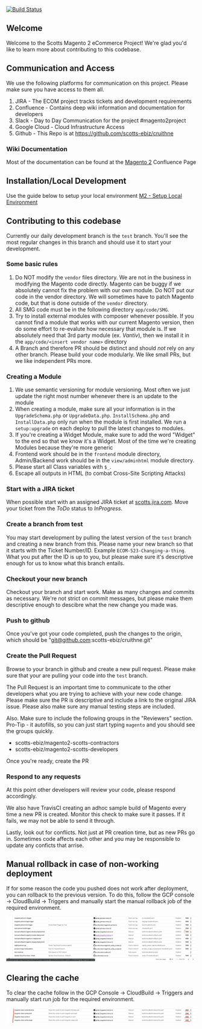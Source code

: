 [![Build Status](https://travis-ci.com/scotts-ebiz/cruithne.svg?token=xfy2Pry5UqGnxUzFz3MW&branch=test)](https://travis-ci.com/scotts-ebiz/cruithne)
<h2>Welcome</h2>
Welcome to the Scotts Magento 2 eCommerce Project! We're glad you'd like to learn more about contributing to this codebase.

## Communication and Access
We use the following platforms for communication on this project. Please make sure you have access to them all. 
1. JIRA - The ECOM project tracks tickets and development requirements
2. Confluence - Contains deep wiki information and documentation for developers
3. Slack - Day to Day Communication for the project #magento2project
4. Google Cloud - Cloud Infrastructure Access
5. Github - This Repo is at https://github.com/scotts-ebiz/cruithne

### Wiki Documentation 
Most of the documentation can be found at the [Magento 2](https://scotts.jira.com/wiki/spaces/DTCWiki/pages/541327393/Magento+2) Confluence Page

## Installation/Local Development
Use the guide below to setup your local environment
[M2 - Setup Local Environment](https://scotts.jira.com/wiki/spaces/DTCWiki/pages/541261927/M2+-+Setup+Local+Environment)

## Contributing to this codebase
Currently our daily development branch is the `test` branch. You'll see the most regular changes in this branch and should use it to start your development. 

### Some basic rules
1. Do NOT modify the `vendor` files directory. We are not in the business in modifying the Magento code directly. Magento can be buggy if we absolutely cannot fix the problem with our own module. Do NOT put our code in the vendor directory. We will sometimes have to patch Magento code, but that is done outside of the `vendor` directory.
1. All SMG code must be in the following directory `app/code/SMG`. 
1. Try to install external modules with composer whenever possible. If you cannot find a module that works with our current Magento version, then do some effort to re-evalute how necessary that module is. If we absolutely need that 3rd party module (ex. _Vantiv_), then we install it in the `app/code/<insert vendor name>` directory
1. A Branch and therefore PR should be distinct and should _not_ rely on any other branch. Please build your code modularly. We like small PRs, but we like independent PRs more.

### Creating a Module
1. We use semantic versioning for module versioning. Most often we just update the right most number whenever there is an update to the module
1. When creating a module, make sure all your information is in the `UpgradeSchema.php` or `UpgradeData.php`. `InstallSchema.php` and `InstallData.php` only run when the module is first installed. We run a `setup:upgrade` on each deploy to pull the latest changes to modules. 
1. If you're creating a Widget Module, make sure to add the word "Widget" to the end so that we know it's a Widget. Most of the time we're creating Modules because they're more generic
1. Frontend work should be in the `frontend` module directory, Admin/Backend work should be in the `view/adminhtml` module directory. 
1. Please start all Class variables with `$_`.
1. Escape all outputs in HTML (to combat Cross-Site Scripting Attacks)

### Start with a JIRA ticket
When possible start with an assigned JIRA ticket at [scotts.jira.com](https://scotts.jira.com/secure/RapidBoard.jspa?rapidView=89&projectKey=ECOM). Move your ticket from the *ToDo* status to *InProgress*. 

### Create a branch from test
You may start development by pulling the latest version of the `test` branch and creating a new branch from this. 
Please name your new branch so that it starts with the Ticket Number/ID. Example `ECOM-523-Changing-a-thing`. What you put after the ID is up to you, but please make sure it's descriptive enough for us to know what this branch entails. 

### Checkout your new branch
Checkout your branch and start work. Make as many changes and commits as necessary. We're not strict on commit messages, but please make them descriptive enough to descibre what the new change you made was. 

### Push to github
Once you've got your code completed, push the changes to the origin, which should be "git@github.com:scotts-ebiz/cruithne.git"

### Create the Pull Request
Browse to your branch in github and create a new pull request. Please make sure that your are pulling your code into the `test` branch. 

The Pull Request is an important time to communicate to the other developers what you are trying to achieve with your new code change. Please make sure the PR is descriptive and include a link to the original JIRA issue. 
Please also make sure any manual testing steps are included. 

Also. Make sure to include the following groups in the "Reviewers" section. Pro-Tip - it autofills, so you can just start typing `magento` and you should see the groups quickly.
* scotts-ebiz/magento2-scotts-contractors 
* scotts-ebiz/magento2-scotts-developers

Once you're ready, create the PR

### Respond to any requests
At this point other developers will review your code, please respond accordingly. 

We also have TravisCI creating an adhoc sample build of Magento every time a new PR is created. Monitor this check to make sure it passes. If it fails, we may not be able to send it through. 



Lastly, look out for conflicts. Not just at PR creation time, but as new PRs go in. Sometimes code affects each other and you may be responsible to update any conficts that arrise.

## Manual rollback in case of non-working deployment

If for some reason the code you pushed does not work after deployment, you can rollback to the previous version. To do this, follow the GCP console -> CloudBuild -> Triggers and manually start the manual rollback job of the required environment.

![cloudbuild-rollback](cloudbuild-rollback.png)


## Clearing the cache

To clear the cache follow in the GCP Console -> CloudBuild -> Triggers and manually start run job for the required environment.

![cloudbuild-clear-cache](clear-cache.png)

